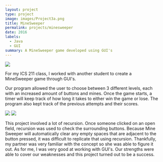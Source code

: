 ```yaml
---
layout: project
type: project
image: images/Project3a.png
title: MineSweeper
permalink: projects/minesweeper
date: 2016
labels:
  - Java
  - GUI
summary: A MineSweeper game developed using GUI's
---
```


<img class="ui image" src="{{ site.baseurl }}/images/Project3a.png">

For my ICS 211 class, I worked with another student to create a MineSweeper game through GUI's.

Our program allowed the user to choose between 3 different levels, each with an increased amount of buttons and mines. Once the game starts, a timer will keep track of how long it takes to either win the game or lose. The program also kept track of the previous attempts and their scores.

<img class="ui image" src="{{ site.baseurl }}/images/Project3b.png">
<img class="ui image" src="{{ site.baseurl }}/images/Project3c.png">

This project involved a lot of recursion. Once someone clicked on an open field, recursion was used to check the surrounding buttons. Because Mine Sweeper will automatically clear any empty spaces that are adjacent to the button pressed, it was difficult to replicate that using recursion. Thankfully, my partner was very familiar with the concept so she was able to figure it out. As for me, I was very good at working with GUI's. Our strengths were able to cover our weaknesses and this project turned out to be a success. 
